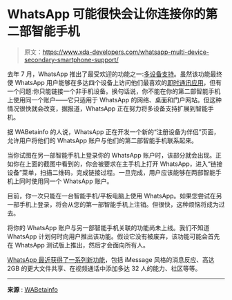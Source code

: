 # WhatsApp 可能很快会让你连接你的第二部智能手机

> 原文：<https://www.xda-developers.com/whatsapp-multi-device-secondary-smartphone-support/>

去年 7 月，WhatsApp 推出了最受欢迎的功能之一:[多设备支持](https://www.xda-developers.com/whatsapp-multi-device-support-rolling-out/)。虽然该功能最终使 WhatsApp 用户能够在多达四个设备上访问他们最喜欢的[即时通讯应用](https://www.xda-developers.com/best-messaging-apps/)，但有一个问题:你只能链接一个非手机设备。换句话说，你不能在你的第二部智能手机上使用同一个账户——它只适用于 WhatsApp 的网络、桌面和门户网站。但这种情况很快就会改变，据报道，WhatsApp 正在努力将多设备支持扩展到智能手机。

据 WABetainfo 的人说，WhatsApp 正在开发一个新的“注册设备为伴侣”页面，允许用户将他们的 WhatsApp 账户与他们的第二部智能手机联系起来。

当你试图在另一部智能手机上登录你的 WhatsApp 账户时，该部分就会出现。正如你在上面的截图中看到的，你会被要求在主手机上打开 WhatsApp，进入“链接设备”菜单，扫描二维码，完成链接过程。一旦完成，用户应该能够在两部智能手机上同时使用同一个 WhatsApp 账户。

目前，你一次只能在一台智能手机/平板电脑上使用 WhatsApp。如果您尝试在另一部手机上登录，将会从您的第一部智能手机上注销。但很快，这种烦恼将成为过去。

将你的 WhatsApp 账户与另一部智能手机关联的功能尚未上线。我们不知道 WhatsApp 计划何时向用户推出该功能。假设它没有被废弃，该功能可能会首先在 WhatsApp 测试版上推出，然后才会面向所有人。

[WhatsApp 最近获得了一系列新功能](https://www.xda-developers.com/whatsapp-making-group-chats-better/)，包括 iMessage 风格的消息反应、高达 2GB 的更大文件共享、在视频通话中添加多达 32 人的能力、社区等等。

* * *

**来源** : [WABetainfo](https://wabetainfo.com/whatsapp-beta-for-android-2-22-10-13-whats-new/)